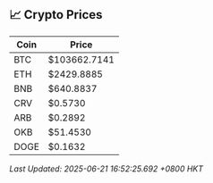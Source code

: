 ## 📈 Crypto Prices

| Coin | Price |
| ---- | ----- |
| BTC | $103662.7141 |
| ETH | $2429.8885 |
| BNB | $640.8837 |
| CRV | $0.5730 |
| ARB | $0.2892 |
| OKB | $51.4530 |
| DOGE | $0.1632 |

_Last Updated: 2025-06-21 16:52:25.692 +0800 HKT_